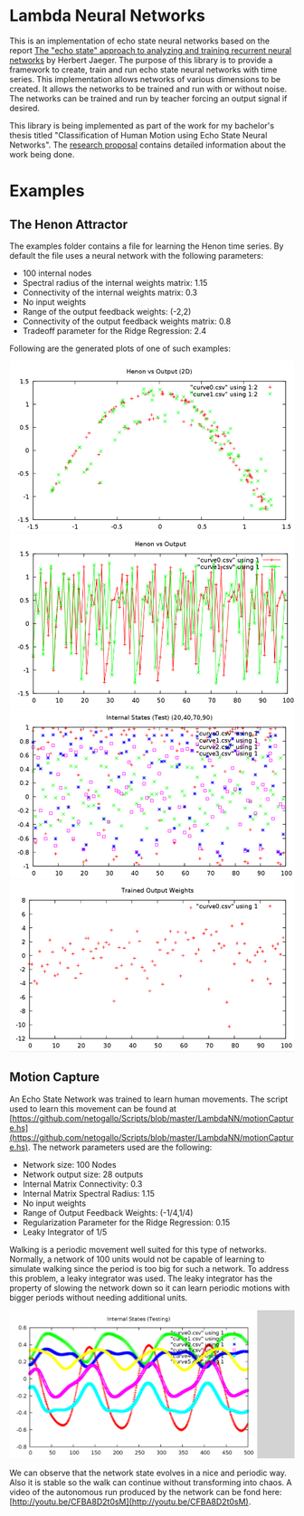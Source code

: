 Lambda Neural Networks
===

This is an implementation of echo state neural networks based on the report [The "echo state" approach to analyzing and training recurrent neural networks](http://minds.jacobs-university.de/sites/default/files/uploads/papers/EchoStatesTechRep.pdf) by Herbert Jaeger. The purpose of this library is to provide a framework to create, train and run echo state neural networks with time series. This implementation allows networks of various dimensions to be created. It allows the networks to be trained and run with or without noise. The networks can be trained and run by teacher forcing an output signal if desired.

This library is being implemented as part of the work for my bachelor's thesis titled "Classification of Human Motion using Echo State Neural Networks". The [research proposal](https://github.com/netogallo/LambdaNN/blob/master/Research%20Proposal.pdf?raw=true) contains detailed information about the work being done.

# Examples

## The Henon Attractor

The examples folder contains a file for learning the Henon time series. By default the file uses a neural network with the following parameters:

 * 100 internal nodes
 * Spectral radius of the internal weights matrix: 1.15
 * Connectivity of the internal weights matrix: 0.3
 * No input weights
 * Range of the output feedback weights: (-2,2)
 * Connectivity of the output feedback weights matrix: 0.8
 * Tradeoff parameter for the Ridge Regression: 2.4

Following are the generated plots of one of such examples:

![Henon output vs network output (2d)](Extra/henon_vs_nn_2d.png)
![Henon output vs network output](Extra/henon_vs_nn.png)
![Internal states during testing](Extra/internal_states_testing.png)
![Trained output weights](Extra/output_weights.png)

## Motion Capture

An Echo State Network was trained to learn human movements. The script used to learn this movement can be found at [https://github.com/netogallo/Scripts/blob/master/LambdaNN/motionCapture.hs](https://github.com/netogallo/Scripts/blob/master/LambdaNN/motionCapture.hs). The network parameters used are the following:

 * Network size: 100 Nodes
 * Network output size: 28 outputs
 * Internal Matrix Connectivity: 0.3
 * Internal Matrix Spectral Radius: 1.15
 * No input weights
 * Range of Output Feedback Weights: (-1/4,1/4)
 * Regularization Parameter for the Ridge Regression: 0.15
 * Leaky Integrator of 1/5

Walking is a periodic movement well suited for this type of networks. Normally, a network of 100 units would not be capable of learning to simulate walking since the period is too big for such a network. To address this problem, a leaky integrator was used. The leaky integrator has the property of slowing the network down so it can learn periodic motions with bigger periods without needing additional units. 

![Internal network sates during walk (first 500)](Extra/walk_states.png)

We can observe that the network state evolves in a nice and periodic way. Also it is stable so the walk can continue without transforming into chaos. A video of the autonomous run produced by the network can be fond here: [http://youtu.be/CFBA8D2t0sM](http://youtu.be/CFBA8D2t0sM).

